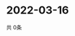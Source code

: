 # 2022-03-16
  共 0条

  <!-- BEGIN -->
  <!-- 最后更新时间Wed Mar 16 2022 04:06:52 GMT+0000 (Coordinated Universal Time) -->
  
  <!-- END -->
  
  